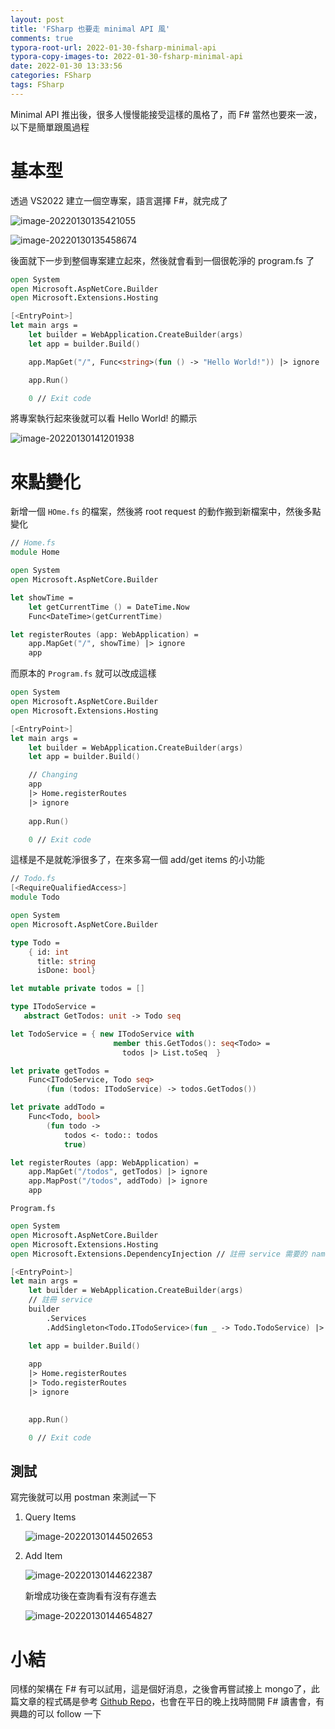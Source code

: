 ```yaml
---
layout: post
title: 'FSharp 也要走 minimal API 風'
comments: true
typora-root-url: 2022-01-30-fsharp-minimal-api
typora-copy-images-to: 2022-01-30-fsharp-minimal-api
date: 2022-01-30 13:33:56
categories: FSharp
tags: FSharp
---
```


Minimal API 推出後，很多人慢慢能接受這樣的風格了，而 F# 當然也要來一波，以下是簡單跟風過程

<!-- more -->

# 基本型

透過 VS2022 建立一個空專案，語言選擇 F#，就完成了 

![image-20220130135421055](image-20220130135421055.png)

![image-20220130135458674](image-20220130135458674.png)

後面就下一步到整個專案建立起來，然後就會看到一個很乾淨的 program.fs 了

```fsharp
open System
open Microsoft.AspNetCore.Builder
open Microsoft.Extensions.Hosting

[<EntryPoint>]
let main args =
    let builder = WebApplication.CreateBuilder(args)
    let app = builder.Build()

    app.MapGet("/", Func<string>(fun () -> "Hello World!")) |> ignore

    app.Run()

    0 // Exit code
```

將專案執行起來後就可以看 Hello World! 的顯示

![image-20220130141201938](image-20220130141201938.png)

# 來點變化

新增一個 `HOme.fs` 的檔案，然後將 root request 的動作搬到新檔案中，然後多點變化

```fsharp
// Home.fs
module Home

open System
open Microsoft.AspNetCore.Builder

let showTime = 
    let getCurrentTime () = DateTime.Now
    Func<DateTime>(getCurrentTime)

let registerRoutes (app: WebApplication) =
    app.MapGet("/", showTime) |> ignore
    app
```

而原本的 `Program.fs` 就可以改成這樣

```fsharp
open System
open Microsoft.AspNetCore.Builder
open Microsoft.Extensions.Hosting

[<EntryPoint>]
let main args =
    let builder = WebApplication.CreateBuilder(args)
    let app = builder.Build()

	// Changing
    app
    |> Home.registerRoutes
    |> ignore
    
    app.Run()

    0 // Exit code
```

這樣是不是就乾淨很多了，在來多寫一個 add/get items 的小功能

```fsharp
// Todo.fs
[<RequireQualifiedAccess>]
module Todo

open System
open Microsoft.AspNetCore.Builder

type Todo = 
    { id: int
      title: string
      isDone: bool}

let mutable private todos = []

type ITodoService = 
   abstract GetTodos: unit -> Todo seq

let TodoService = { new ITodoService with
                       member this.GetTodos(): seq<Todo> =
                         todos |> List.toSeq  }

let private getTodos = 
    Func<ITodoService, Todo seq>
        (fun (todos: ITodoService) -> todos.GetTodos())

let private addTodo =
    Func<Todo, bool>
        (fun todo -> 
            todos <- todo:: todos
            true)

let registerRoutes (app: WebApplication) =
    app.MapGet("/todos", getTodos) |> ignore
    app.MapPost("/todos", addTodo) |> ignore
    app
```

`Program.fs`

```fsharp
open System
open Microsoft.AspNetCore.Builder
open Microsoft.Extensions.Hosting
open Microsoft.Extensions.DependencyInjection // 註冊 service 需要的 namespace

[<EntryPoint>]
let main args =
    let builder = WebApplication.CreateBuilder(args)
    // 註冊 service
    builder
        .Services
        .AddSingleton<Todo.ITodoService>(fun _ -> Todo.TodoService) |> ignore

    let app = builder.Build()
   
    app
    |> Home.registerRoutes
    |> Todo.registerRoutes
    |> ignore

    
    app.Run()

    0 // Exit code


```

## 測試

寫完後就可以用 postman 來測試一下

1. Query Items

   ![image-20220130144502653](image-20220130144502653.png)

2. Add Item

   ![image-20220130144622387](image-20220130144622387.png)

   新增成功後在查詢看有沒有存進去

   ![image-20220130144654827](image-20220130144654827.png)

# 小結

同樣的架構在 F# 有可以試用，這是個好消息，之後會再嘗試接上 mongo了，此篇文章的程式碼是參考 [Github Repo](https://github.com/AngelMunoz/NetSixSamples/tree/main/Newishfs)，也會在平日的晚上找時間開 F# 讀書會，有興趣的可以 follow 一下





